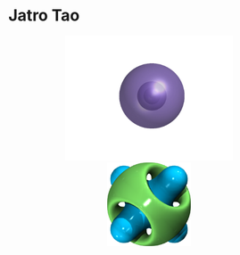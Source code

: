 # Jatro Tao

<div align=center>
<img src="https://github.com/Jatro-Tao/Jatro-Tao/raw/main/Image/200-210.gif" width = "300">
</div>

<div align=center>
<img src="https://github.com/Jatro-Tao/Jatro-Tao/raw/main/Image/Methane.png" width = "150">
</div>

<!--
**Jatro-Tao/Jatro-Tao** is a ✨ _special_ ✨ repository because its `README.md` (this file) appears on your GitHub profile.

Here are some ideas to get you started:

- 🔭 I’m currently working on ...
- 🌱 I’m currently learning ...
- 👯 I’m looking to collaborate on ...
- 🤔 I’m looking for help with ...
- 💬 Ask me about ...
- 📫 How to reach me: ...
- 😄 Pronouns: ...
- ⚡ Fun fact: ...
-->
